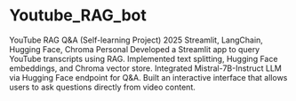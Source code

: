 # Youtube_RAG_bot

YouTube RAG Q&A (Self-learning Project) 2025 Streamlit, LangChain, Hugging Face, Chroma Personal Developed a Streamlit app to query YouTube transcripts using RAG.
Implemented text splitting, Hugging Face embeddings, and Chroma vector store. Integrated Mistral-7B-Instruct LLM via Hugging Face endpoint for Q&A.
Built an interactive interface that allows users to ask questions directly from video content.
